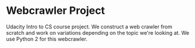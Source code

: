 # Webcrawler Project
Udacity Intro to CS course project. We construct a web crawler from scratch and work on variations depending on the topic we're looking at. We use Python 2 for this webcrawler.
